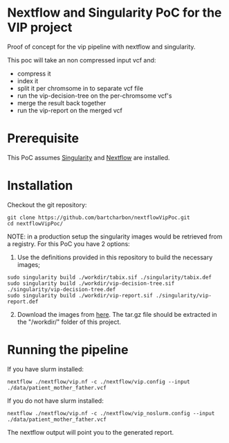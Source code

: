 # Nextflow and Singularity PoC for the VIP project
Proof of concept for the vip pipeline with nextflow and singularity.

This poc will take an non compressed input vcf and:
- compress it
- index it
- split it per chromsome in to separate vcf file
- run the vip-decision-tree on the per-chromsome vcf's
- merge the result back together
- run the vip-report on the merged vcf

# Prerequisite
This PoC assumes [Singularity](https://sylabs.io/guides/3.5/admin-guide/installation.html) and [Nextflow](https://www.nextflow.io/docs/latest/getstarted.html#installation) are installed.

# Installation
Checkout the git repository:
```
git clone https://github.com/bartcharbon/nextflowVipPoc.git
cd nextflowVipPoc/
```
NOTE: in a production setup the singularity images would be retrieved from a registry.
For this PoC you have 2 options:

1) Use the definitions provided in this repository to build the necessary images;
```
sudo singularity build ./workdir/tabix.sif ./singularity/tabix.def
sudo singularity build ./workdir/vip-decision-tree.sif ./singularity/vip-decision-tree.def
sudo singularity build ./workdir/vip-report.sif ./singularity/vip-report.def
```

2) Download the images from [here](https://drive.google.com/file/d/1vCIp9K5pq4gPDRS_j6LOAceArXrx_tcy/view?usp=sharing).
The tar.gz file should be extracted in the "/workdir/" folder of this project.

# Running the pipeline
If you have slurm installed:
```
nextflow ./nextflow/vip.nf -c ./nextflow/vip.config --input ./data/patient_mother_father.vcf
```
If you do not have slurm installed:
```
nextflow ./nextflow/vip.nf -c ./nextflow/vip_noslurm.config --input ./data/patient_mother_father.vcf
```
The nextflow output will point you to the generated report.
